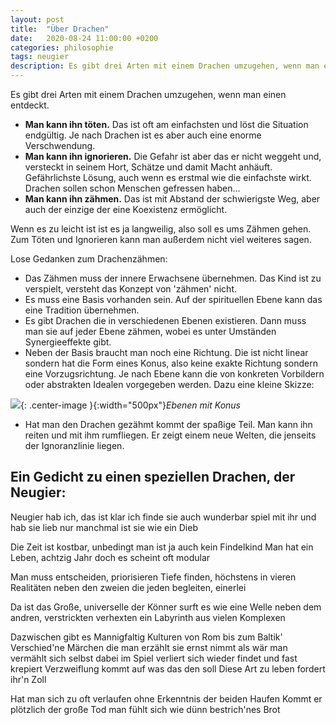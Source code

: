 ```yaml
---
layout: post
title:  "Über Drachen"
date:   2020-08-24 11:00:00 +0200
categories: philosophie
tags: neugier
description: Es gibt drei Arten mit einem Drachen umzugehen, wenn man einen entdeckt.
---
```


Es gibt drei Arten mit einem Drachen umzugehen, wenn man einen entdeckt.
- **Man kann ihn töten.** Das ist oft am einfachsten und löst die Situation endgültig. Je nach Drachen ist es aber auch eine enorme Verschwendung.
- **Man kann ihn ignorieren.** Die Gefahr ist aber das er nicht weggeht und, versteckt in seinem Hort, Schätze und damit Macht anhäuft. Gefährlichste Lösung, auch wenn es erstmal wie die einfachste wirkt. Drachen sollen schon Menschen gefressen haben...
- **Man kann ihn zähmen.** Das ist mit Abstand der schwierigste Weg, aber auch der einzige der eine Koexistenz ermöglicht.

Wenn es zu leicht ist ist es ja langweilig, also soll es ums Zähmen gehen. Zum Töten und Ignorieren kann man außerdem nicht viel weiteres sagen.

Lose Gedanken zum Drachenzähmen:

- Das Zähmen muss der innere Erwachsene übernehmen. Das Kind ist zu verspielt, versteht das Konzept von 'zähmen' nicht. 
- Es muss eine Basis vorhanden sein. Auf der spirituellen Ebene kann das eine Tradition übernehmen. 
- Es gibt Drachen die in verschiedenen Ebenen existieren. Dann muss man sie auf jeder Ebene zähmen, wobei es unter Umständen Synergieeffekte gibt. 
- Neben der Basis braucht man noch eine Richtung. Die ist nicht linear sondern hat die Form eines Konus, also keine exakte Richtung sondern eine Vorzugsrichtung. Je nach Ebene kann die von konkreten Vorbildern oder abstrakten Idealen vorgegeben werden. Dazu eine kleine Skizze:

![]({{'/assets/images/ebenen.jpg'}}){: .center-image }{:width="500px"}*Ebenen mit Konus*

- Hat man den Drachen gezähmt kommt der spaßige Teil. Man kann ihn reiten und mit ihm rumfliegen. Er zeigt einem neue Welten, die jenseits der Ignoranzlinie liegen. 

## Ein Gedicht zu einen speziellen Drachen, der Neugier:


Neugier hab ich, das ist klar
ich finde sie auch wunderbar
spiel mit ihr und hab sie lieb
nur manchmal ist sie wie ein Dieb

Die Zeit ist kostbar, unbedingt
man ist ja auch kein Findelkind
Man hat ein Leben, achtzig Jahr
doch es scheint oft modular

Man muss entscheiden, priorisieren
Tiefe finden, höchstens in vieren
Realitäten neben den zweien
die jeden begleiten, einerlei

Da ist das Große, universelle
der Könner surft es wie eine Welle
neben dem andren,  verstrickten verhexten
ein Labyrinth aus vielen Komplexen

Dazwischen gibt es Mannigfaltig
Kulturen von Rom bis zum Baltik'
Verschied'ne Märchen die man erzählt
sie ernst nimmt als wär man vermählt
sich selbst dabei im Spiel verliert
sich wieder findet und fast krepiert
Verzweiflung kommt auf was das den soll
Diese Art zu leben fordert ihr'n Zoll

Hat man sich zu oft verlaufen
ohne Erkenntnis der beiden Haufen
Kommt er plötzlich der große Tod
man fühlt sich wie dünn bestrich'nes Brot






